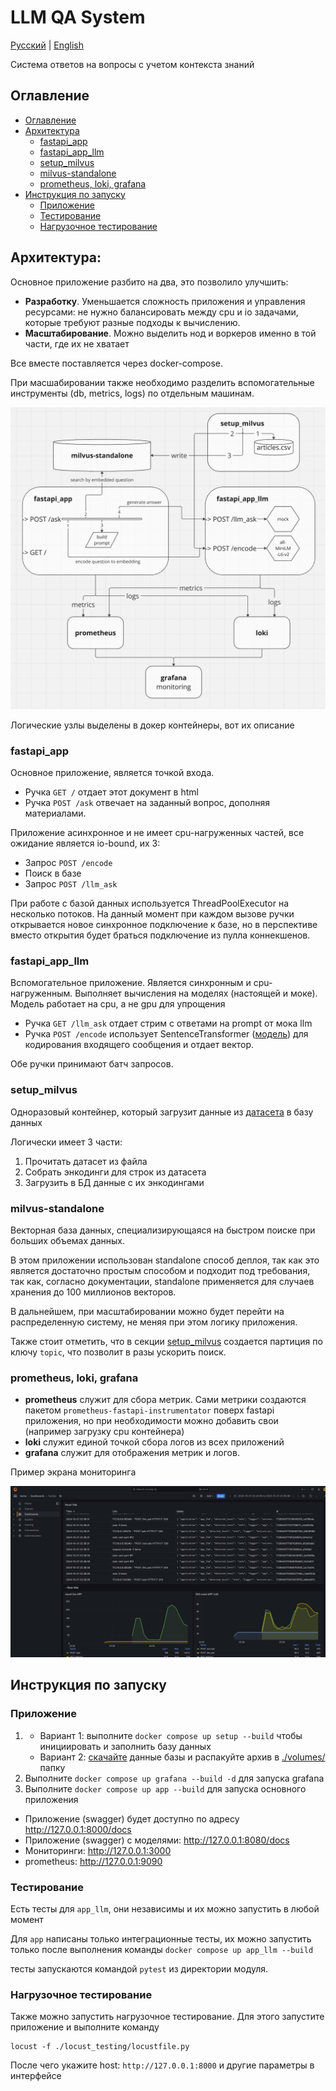 # LLM QA System

[Русский](./README.ru.md) | [English](./README.md)

Система ответов на вопросы с учетом контекста знаний

## Оглавление

- [Оглавление](#оглавление)
- [Архитектура](#архитектура)
  - [fastapi_app](#fastapi_app)
  - [fastapi_app_llm](#fastapi_app_llm)
  - [setup_milvus](#setup_milvus)
  - [milvus-standalone](#milvus-standalone)
  - [prometheus, loki, grafana](#prometheus-loki-grafana)
- [Инструкция по запуску](#инструкция-по-запуску)
  - [Приложение](#приложение)
  - [Тестирование](#тестирование)
  - [Нагрузочное тестирование](#нагрузочное-тестирование)

## Архитектура:

Основное приложение разбито на два, это позволило улучшить:
- **Разработку**. Уменьшается сложность приложения и управления ресурсами: не нужно балансировать между cpu и io задачами, которые требуют разные подходы к вычислению.
- **Масштабирование**. Можно выделить нод и воркеров именно в той части, где их не хватает

Все вместе поставляется через docker-compose. 

При масшабировании также необходимо разделить вспомогательные инструменты (db, metrics, logs) по отдельным машинам.

![architecture](./imgs/miro.png)

Логические узлы выделены в докер контейнеры, вот их описание

### fastapi_app

Основное приложение, является точкой входа. 

- Ручка `GET /` отдает этот документ в html
- Ручка `POST /ask` отвечает на заданный вопрос, дополняя материалами.

Приложение асинхронное и не имеет cpu-нагруженных частей, все ожидание является io-bound, их 3:
- Запрос `POST /encode`
- Поиск в базе
- Запрос `POST /llm_ask`

При работе с базой данных используется ThreadPoolExecutor на несколько потоков.
На данный момент при каждом вызове ручки открывается новое синхронное подключение к базе, но в перспективе вместо открытия будет браться подключение из пулла коннекшенов.

### fastapi_app_llm

Вспомогательное приложение. Является синхронным и cpu-нагруженным.
Выполняет вычисления на моделях (настоящей и моке). Модель работает на cpu, а не gpu для упрощения

- Ручка `GET /llm_ask` отдает стрим с ответами на prompt от мока llm
- Ручка `POST /encode` использует SentenceTransformer ([модель](https://huggingface.co/sentence-transformers/all-MiniLM-L6-v2)) для кодирования входящего сообщения и отдает вектор. 

Обе ручки принимают батч запросов.

### setup_milvus

Одноразовый контейнер, который загрузит данные из [датасета](https://www.kaggle.com/datasets/asad1m9a9h6mood/news-articles/data) в базу данных

Логически имеет 3 части:
1) Прочитать датасет из файла
2) Собрать энкодинги для строк из датасета
3) Загрузить в БД данные с их энкодингами

### milvus-standalone

Векторная база данных, специализирующаяся на быстром поиске при больших объемах данных.

В этом приложении использован standalone способ деплоя, так как это является достаточно простым способом и подходит под требования, 
так как, согласно документации, standalone применяется для случаев хранения до 100 миллионов векторов.

В дальнейшем, при масштабировании можно будет перейти на распределенную систему, не меняя при этом логику приложения.

Также стоит отметить, что в секции [setup_milvus](#setup_milvus) создается партиция по ключу `topic`, что позволит в разы ускорить поиск.

### prometheus, loki, grafana

- **prometheus** служит для сбора метрик. Сами метрики создаются пакетом `prometheus-fastapi-instrumentator` поверх fastapi приложения,
но при необходимости можно добавить свои (например загрузку cpu контейнера)
- **loki** служит единой точкой сбора логов из всех приложений
- **grafana** служит для отображения метрик и логов.

Пример экрана мониторинга

![grafana](imgs/screenshot_grafana.png)

## Инструкция по запуску

### Приложение

1. 
   - Вариант 1: выполните `docker compose up setup --build` чтобы инициировать и заполнить базу данных
   - Вариант 2: [скачайте](https://drive.google.com/file/d/1zPxLk0wFRi03VD5L0TNZUzJ0XlWHR4cM/view?usp=sharing) данные базы и распакуйте архив в [./volumes/](./volumes) папку
2. Выполните `docker compose up grafana --build -d` для запуска grafana
3. Выполните `docker compose up app --build` для запуска основного приложения

- Приложение (swagger) будет доступно по адресу http://127.0.0.1:8000/docs
- Приложение (swagger) с моделями: http://127.0.0.1:8080/docs
- Мониторинги: http://127.0.0.1:3000
- prometheus: http://127.0.0.1:9090 

### Тестирование

Есть тесты для `app_llm`, они независимы и их можно запустить в любой момент

Для `app` написаны только интеграционные тесты, их можно запустить только после выполнения команды
`docker compose up app_llm --build` 

тесты запускаются командой `pytest` из директории модуля.

### Нагрузочное тестирование

Также можно запустить нагрузочное тестирование. Для этого запустите приложение и выполните команду

```commandline
locust -f ./locust_testing/locustfile.py
```

После чего укажите host: `http://127.0.0.1:8000` и другие параметры в интерфейсе